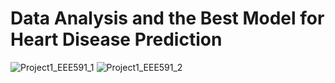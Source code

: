 # Data Analysis and the Best Model for Heart Disease Prediction

![Project1_EEE591_1](https://user-images.githubusercontent.com/20247211/66723758-c88ad400-edd1-11e9-8ac8-32cebaeabaac.jpg)
![Project1_EEE591_2](https://user-images.githubusercontent.com/20247211/66723760-d0e30f00-edd1-11e9-9609-9b72d2f85ce4.jpg)

